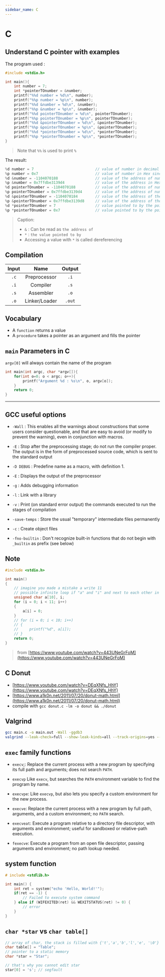 ```yaml
---
sidebar_name: C
---
```


# C

## Understand C pointer with examples

The program used :

```c
#include <stdio.h>

int main(){
    int number = 7;
    int *pointerTOnumber = &number;
    printf("%%d number = %d\n", number);
    printf("%%p number = %p\n", number);
    printf("%%d &number = %d\n", &number);
    printf("%%p &number = %p\n", &number);
    printf("%%d pointerTOnumber = %d\n", pointerTOnumber);
    printf("%%p pointerTOnumber = %p\n", pointerTOnumber);
    printf("%%d &pointerTOnumber = %d\n", &pointerTOnumber);
    printf("%%p &pointerTOnumber = %p\n", &pointerTOnumber);
    printf("%%d *pointerTOnumber = %d\n", *pointerTOnumber);
    printf("%%p *pointerTOnumber = %p\n", *pointerTOnumber);
}
```

> Note that `%%` is used to print `%`

The result:

```c
%d number = 7                            // value of number in decimal form
%p number = 0x7                          // value of number in Hex since %p
%d &number = -1104070188                 // value of the address of number in decimal form
%p &number = 0x7ffdbe3139d4              // value of the address in Hex since %p
%d pointerTOnumber = -1104070188         // value of the address of number in decimal form
%p pointerTOnumber = 0x7ffdbe3139d4      // value of the address of number in Hex since %p
%d &pointerTOnumber = -1104070184        // value of the address of the pointer in decimal form
%p &pointerTOnumber = 0x7ffdbe3139d8     // value of the address of the pointer in Hex since %p
%d *pointerTOnumber = 7                  // value pointed to by the pointer (thus that of number) in decimal form
%p *pointerTOnumber = 0x7                // value pointed to by the pointer (thus that of number) in Hex since %p
```

> Caption:
>
> - `&` : Can be read as `the address of`
> - `*` : `the value pointed to by`
> - Accessing a value with `*` is called dereferencing

## Compilation

| Input |     Name      | Output |
| :---: | :-----------: | :----: |
| `.c`  | Preprocessor  |  `.i`  |
| `.i`  |   Compiler    |  `.s`  |
| `.s`  |   Assembler   |  `.o`  |
| `.o`  | Linker/Loader | `.out` |

## Vocabulary

- A `function` returns a value
- A `procedure` takes a pointer as an argument and fills the pointer

## `main` Parameters in C

`argv[0]` will always contain the name of the program

```c
int main(int argc, char *argv[]){
    for(int o=0; o < argc; o++){
        printf("Argument %d : %s\n", o, argv[o]);
    }
    return 0;
}
```

---

## GCC useful options

- `-Wall` : This enables all the warnings about constructions that some users consider questionable, and that are easy to avoid (or modify to prevent the warning), even in conjunction with macros.

- `-E` : Stop after the preprocessing stage; do not run the compiler proper. The output is in the form of preprocessed source code, which is sent to the standard output

- `-D DEBUG` : Predefine name as a macro, with definition 1.

- `-E` : Displays the output of the preprocessor

- `-g` : Adds debugging information

- `-l` : Link with a library

- `-v` : Print (on standard error output) the commands executed to run the stages of compilation

- `-save-temps` : Store the usual "temporary" intermediate files permanently

- `-c` : Create object files

- `-fno-builtin` : Don't recognize built-in functions that do not begin with `_builtin` as prefix (see below)

## Note

```c
#include <stdio.h>

int main()
{
    // imagine you made a mistake a write 11
    // possible infinite loop if "a" and "i" and next to each other in memory
    unsigned char a[10], i;
    for (i = 0; i < 11; i++)
    {
        a[i] = 0;
    }
    // for (i = 0; i < 10; i++)
    // {
    //     printf("%d", a[i]);
    // }
    return 0;
}
```

> from [https://www.youtube.com/watch?v=443UNeGrFoM](https://www.youtube.com/watch?v=443UNeGrFoM)

## C Donut

- [https://www.youtube.com/watch?v=DEqXNfs_HhY](https://www.youtube.com/watch?v=DEqXNfs_HhY)
- [https://www.a1k0n.net/2011/07/20/donut-math.html](https://www.a1k0n.net/2011/07/20/donut-math.html)
- compile with `gcc donut.c -lm -o donut && ./donut`

## Valgrind

```sh
gcc main.c -o main.out -Wall -ggdb3
valgrind --leak-check=full --show-leak-kinds=all --track-origins=yes --verbose --log-file=out.txt ./main.out # you can add args
```

## `exec` family functions

- `execv`;: Replace the current process with a new program by specifying its full path and arguments; does not search `PATH`.

- `execvp` Like `execv`, but searches the `PATH` environment variable to find the program by name.

- `execvpe`: Like `execvp`, but also lets you specify a custom environment for the new process.

- `execve`: Replace the current process with a new program by full path, arguments, and a custom environment; no `PATH` search.

- `execveat`: Execute a program relative to a directory file descriptor, with arguments and environment; useful for sandboxed or relative-path execution.

- `fexecve`: Execute a program from an open file descriptor, passing arguments and environment; no path lookup needed.

## system function

```c
# include <stdlib.h>

int main() {
    int ret = system("echo 'Hello, World!'");
    if(ret == -1) {
        // Failed to execute system command
    } else if (WIFEXITED(ret) && WEXITSTATUS(ret) != 0) {
        // error
    }
}
```

## `char *star` vs `char table[]`

```c
// array of char, the stack is filled with {'t','a','b','l','e', '\0'}
char table[] = "Table";
// pointer to a static memory
char *star = "Star";

// that's why you cannot edit star
star[0] = 's'; // segfault
```
